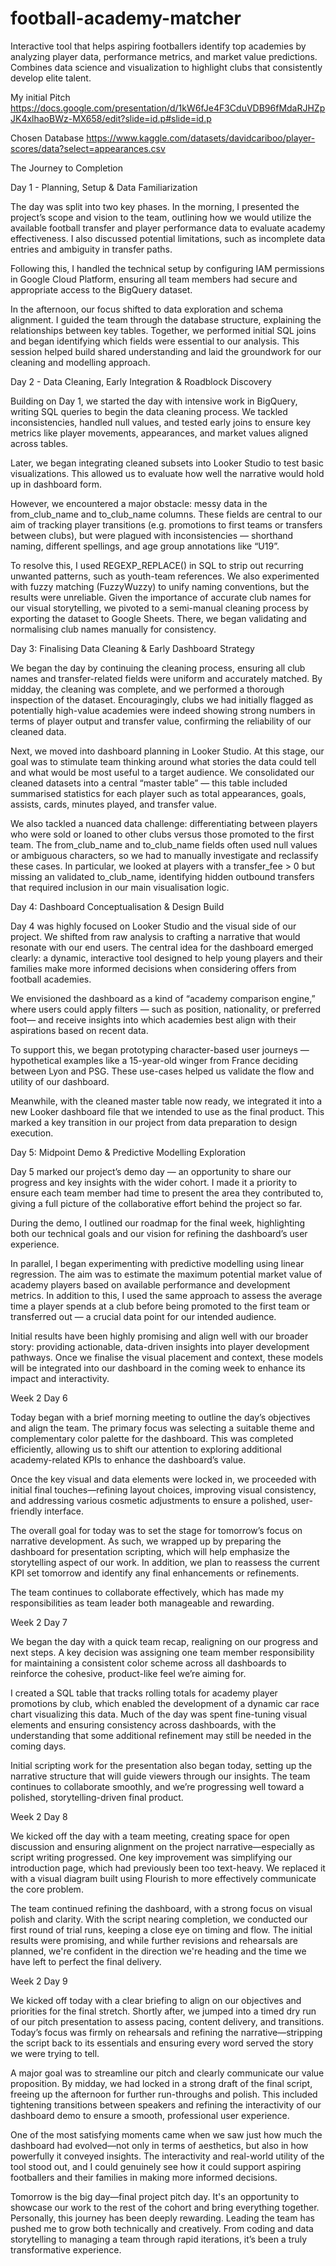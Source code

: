 # football-academy-matcher
Interactive tool that helps aspiring footballers identify top academies by analyzing player data, performance metrics, and market value predictions. Combines data science and visualization to highlight clubs that consistently develop elite talent.

My initial Pitch
https://docs.google.com/presentation/d/1kW6fJe4F3CduVDB96fMdaRJHZpJK4xlhaoBWz-MX658/edit?slide=id.p#slide=id.p

Chosen Database
https://www.kaggle.com/datasets/davidcariboo/player-scores/data?select=appearances.csv

The Journey to Completion


Day 1 - Planning, Setup & Data Familiarization 

The day was split into two key phases. In the morning, I presented the project’s scope and vision to the team, outlining how we would utilize the available football transfer and player performance data to evaluate academy effectiveness. I also discussed potential limitations, such as incomplete data entries and ambiguity in transfer paths. 

Following this, I handled the technical setup by configuring IAM permissions in Google Cloud Platform, ensuring all team members had secure and appropriate access to the BigQuery dataset. 

In the afternoon, our focus shifted to data exploration and schema alignment. I guided the team through the database structure, explaining the relationships between key tables. Together, we performed initial SQL joins and began identifying which fields were essential to our analysis. This session helped build shared understanding and laid the groundwork for our cleaning and modelling approach. 


Day 2 - Data Cleaning, Early Integration & Roadblock Discovery 

Building on Day 1, we started the day with intensive work in BigQuery, writing SQL queries to begin the data cleaning process. We tackled inconsistencies, handled null values, and tested early joins to ensure key metrics like player movements, appearances, and market values aligned across tables. 

Later, we began integrating cleaned subsets into Looker Studio to test basic visualizations. This allowed us to evaluate how well the narrative would hold up in dashboard form. 

However, we encountered a major obstacle: messy data in the from_club_name and to_club_name columns. These fields are central to our aim of tracking player transitions (e.g. promotions to first teams or transfers between clubs), but were plagued with inconsistencies — shorthand naming, different spellings, and age group annotations like “U19”. 

To resolve this, I used REGEXP_REPLACE() in SQL to strip out recurring unwanted patterns, such as youth-team references. We also experimented with fuzzy matching (FuzzyWuzzy) to unify naming conventions, but the results were unreliable. Given the importance of accurate club names for our visual storytelling, we pivoted to a semi-manual cleaning process by exporting the dataset to Google Sheets. There, we began validating and normalising club names manually for consistency. 


Day 3: Finalising Data Cleaning & Early Dashboard Strategy 

We began the day by continuing the cleaning process, ensuring all club names and transfer-related fields were uniform and accurately matched. By midday, the cleaning was complete, and we performed a thorough inspection of the dataset. Encouragingly, clubs we had initially flagged as potentially high-value academies were indeed showing strong numbers in terms of player output and transfer value, confirming the reliability of our cleaned data. 

Next, we moved into dashboard planning in Looker Studio. At this stage, our goal was to stimulate team thinking around what stories the data could tell and what would be most useful to a target audience. We consolidated our cleaned datasets into a central “master table” — this table included summarised statistics for each player such as total appearances, goals, assists, cards, minutes played, and transfer value. 

We also tackled a nuanced data challenge: differentiating between players who were sold or loaned to other clubs versus those promoted to the first team. The from_club_name and to_club_name fields often used null values or ambiguous characters, so we had to manually investigate and reclassify these cases. In particular, we looked at players with a transfer_fee > 0 but missing an validated to_club_name, identifying hidden outbound transfers that required inclusion in our main visualisation logic. 


Day 4: Dashboard Conceptualisation & Design Build 

Day 4 was highly focused on Looker Studio and the visual side of our project. We shifted from raw analysis to crafting a narrative that would resonate with our end users. The central idea for the dashboard emerged clearly: a dynamic, interactive tool designed to help young players and their families make more informed decisions when considering offers from football academies. 

We envisioned the dashboard as a kind of “academy comparison engine,” where users could apply filters — such as position, nationality, or preferred foot— and receive insights into which academies best align with their aspirations based on recent data. 

To support this, we began prototyping character-based user journeys — hypothetical examples like a 15-year-old winger from France deciding between Lyon and PSG. These use-cases helped us validate the flow and utility of our dashboard. 

Meanwhile, with the cleaned master table now ready, we integrated it into a new Looker dashboard file that we intended to use as the final product. This marked a key transition in our project from data preparation to design execution. 

 

Day 5: Midpoint Demo & Predictive Modelling Exploration 

Day 5 marked our project’s demo day — an opportunity to share our progress and key insights with the wider cohort. I made it a priority to ensure each team member had time to present the area they contributed to, giving a full picture of the collaborative effort behind the project so far. 

During the demo, I outlined our roadmap for the final week, highlighting both our technical goals and our vision for refining the dashboard’s user experience. 

In parallel, I began experimenting with predictive modelling using linear regression. The aim was to estimate the maximum potential market value of academy players based on available performance and development metrics. In addition to this, I used the same approach to assess the average time a player spends at a club before being promoted to the first team or transferred out — a crucial data point for our intended audience. 

Initial results have been highly promising and align well with our broader story: providing actionable, data-driven insights into player development pathways. Once we finalise the visual placement and context, these models will be integrated into our dashboard in the coming week to enhance its impact and interactivity. 

 

Week 2 Day 6 

Today began with a brief morning meeting to outline the day’s objectives and align the team. The primary focus was selecting a suitable theme and complementary color palette for the dashboard. This was completed efficiently, allowing us to shift our attention to exploring additional academy-related KPIs to enhance the dashboard’s value. 

Once the key visual and data elements were locked in, we proceeded with initial final touches—refining layout choices, improving visual consistency, and addressing various cosmetic adjustments to ensure a polished, user-friendly interface. 

The overall goal for today was to set the stage for tomorrow’s focus on narrative development. As such, we wrapped up by preparing the dashboard for presentation scripting, which will help emphasize the storytelling aspect of our work. In addition, we plan to reassess the current KPI set tomorrow and identify any final enhancements or refinements. 

The team continues to collaborate effectively, which has made my responsibilities as team leader both manageable and rewarding. 

 

Week 2 Day 7 

We began the day with a quick team recap, realigning on our progress and next steps. A key decision was assigning one team member responsibility for maintaining a consistent color scheme across all dashboards to reinforce the cohesive, product-like feel we’re aiming for. 

I created a SQL table that tracks rolling totals for academy player promotions by club, which enabled the development of a dynamic car race chart visualizing this data. Much of the day was spent fine-tuning visual elements and ensuring consistency across dashboards, with the understanding that some additional refinement may still be needed in the coming days. 

Initial scripting work for the presentation also began today, setting up the narrative structure that will guide viewers through our insights. The team continues to collaborate smoothly, and we’re progressing well toward a polished, storytelling-driven final product. 

 

Week 2 Day 8 

We kicked off the day with a team meeting, creating space for open discussion and ensuring alignment on the project narrative—especially as script writing progressed. One key improvement was simplifying our introduction page, which had previously been too text-heavy. We replaced it with a visual diagram built using Flourish to more effectively communicate the core problem. 

The team continued refining the dashboard, with a strong focus on visual polish and clarity. With the script nearing completion, we conducted our first round of trial runs, keeping a close eye on timing and flow. The initial results were promising, and while further revisions and rehearsals are planned, we're confident in the direction we're heading and the time we have left to perfect the final delivery. 


Week 2 Day 9 

We kicked off today with a clear briefing to align on our objectives and priorities for the final stretch. Shortly after, we jumped into a timed dry run of our pitch presentation to assess pacing, content delivery, and transitions. Today’s focus was firmly on rehearsals and refining the narrative—stripping the script back to its essentials and ensuring every word served the story we were trying to tell. 

A major goal was to streamline our pitch and clearly communicate our value proposition. By midday, we had locked in a strong draft of the final script, freeing up the afternoon for further run-throughs and polish. This included tightening transitions between speakers and refining the interactivity of our dashboard demo to ensure a smooth, professional user experience. 

One of the most satisfying moments came when we saw just how much the dashboard had evolved—not only in terms of aesthetics, but also in how powerfully it conveyed insights. The interactivity and real-world utility of the tool stood out, and I could genuinely see how it could support aspiring footballers and their families in making more informed decisions. 

Tomorrow is the big day—final project pitch day. It's an opportunity to showcase our work to the rest of the cohort and bring everything together. Personally, this journey has been deeply rewarding. Leading the team has pushed me to grow both technically and creatively. From coding and data storytelling to managing a team through rapid iterations, it’s been a truly transformative experience. 
